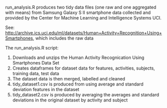 run_analysis.R produces two tidy data files (one raw and one aggregated with means) from Samsung Galaxy S II smartphone data collected and provided by the Center for Machine Learning and Intelligence Systems UCI.

See: http://archive.ics.uci.edu/ml/datasets/Human+Activity+Recognition+Using+Smartphones, which includes the raw data

The run_analysis.R script:
1) Downloads and unzips the Human Activity Recognication Using Smartphones Data Set
2) Creates dataframes for dataset data for features, activities, subjects, training data, test data
3) The dataset data is then merged, labelled and cleaned
4) tidy_dataset1.csv is produced from using average and standard deviation features in the dataset
5) tidy_dataset2.csv is produced by averaging the averages and standard deviations in the original dataset by activity and subject
